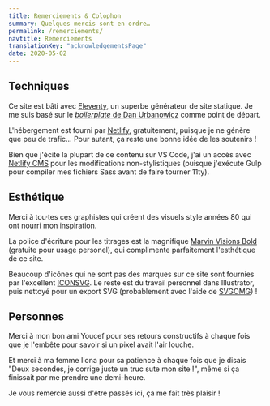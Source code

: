 ```yaml
---
title: Remerciements & Colophon
summary: Quelques mercis sont en ordre…
permalink: /remerciements/
navtitle: Remerciements
translationKey: "acknowledgementsPage"
date: 2020-05-02
---
```


## Techniques
Ce site est bâti avec [Eleventy](https://www.11ty.dev/), un superbe générateur de site statique. Je me suis basé sur le [*boilerplate* de Dan Urbanowicz](https://templates.netlify.com/template/eleventy-netlify-boilerplate/) comme point de départ.

L'hébergement est fourni par [Netlify](https://netlify.com/), gratuitement, puisque je ne génère que peu de trafic… Pour autant, ça reste une bonne idée de les soutenirs !

Bien que j'écite la plupart de ce contenu sur VS Code, j'ai un accès avec [Netlify CMS](https://www.netlifycms.org/) pour les modifications non-stylistiques (puisque j'exécute Gulp pour compiler mes fichiers Sass avant de faire tourner 11ty).

## Esthétique

Merci à tou·tes ces graphistes qui créent des visuels style années 80 qui ont nourri mon inspiration.

La police d'écriture pour les titrages est la magnifique [Marvin Visions Bold](https://www.readvisions.com/marvin) (gratuite pour usage personel), qui complimente parfaitement l'esthétique de ce site.

Beaucoup d'icônes qui ne sont pas des marques sur ce site sont fournies par l'excellent [ICONSVG](https://iconsvg.xyz/). Le reste est du travail personnel dans Illustrator, puis nettoyé pour un export SVG (probablement avec l'aide de [SVGOMG](https://jakearchibald.github.io/svgomg/)) !

## Personnes

Merci à mon bon ami Youcef pour ses retours constructifs à chaque fois que je l'embête pour savoir si un pixel avait l'air louche.

Et merci à ma femme Ilona pour sa patience à chaque fois que je disais "Deux secondes, je corrige juste un truc sute mon site !", même si ça finissait par me prendre une demi-heure.

Je vous remercie aussi d'être passés ici, ça me fait très plaisir !